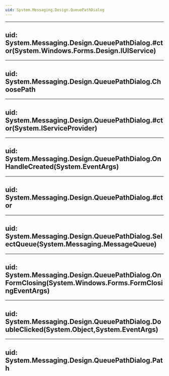 ```yaml
---
uid: System.Messaging.Design.QueuePathDialog
---
```


---
uid: System.Messaging.Design.QueuePathDialog.#ctor(System.Windows.Forms.Design.IUIService)
---

---
uid: System.Messaging.Design.QueuePathDialog.ChoosePath
---

---
uid: System.Messaging.Design.QueuePathDialog.#ctor(System.IServiceProvider)
---

---
uid: System.Messaging.Design.QueuePathDialog.OnHandleCreated(System.EventArgs)
---

---
uid: System.Messaging.Design.QueuePathDialog.#ctor
---

---
uid: System.Messaging.Design.QueuePathDialog.SelectQueue(System.Messaging.MessageQueue)
---

---
uid: System.Messaging.Design.QueuePathDialog.OnFormClosing(System.Windows.Forms.FormClosingEventArgs)
---

---
uid: System.Messaging.Design.QueuePathDialog.DoubleClicked(System.Object,System.EventArgs)
---

---
uid: System.Messaging.Design.QueuePathDialog.Path
---
